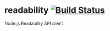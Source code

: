readability [![Build Status](https://api.travis-ci.org/Velan/readability.png?branch=master)](https://travis-ci.org/Velan/readability)
===========

Node.js Readability API client

